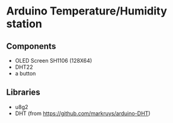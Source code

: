 # Arduino Temperature/Humidity station

## Components
- OLED Screen SH1106 (128X64)
- DHT22
- a button

## Libraries
- u8g2
- DHT (from https://github.com/markruys/arduino-DHT)